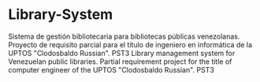 # Library-System
Sistema de gestión bibliotecaria para bibliotecas públicas venezolanas. Proyecto de requisito parcial para el título de ingeniero en informática de la UPTOS "Clodosbaldo Russian". PST3
Library management system for Venezuelan public libraries. Partial requirement project for the title of computer engineer of the UPTOS "Clodosbaldo Russian". PST3
